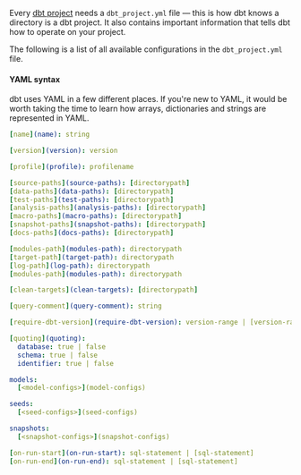 Every [dbt project](projects) needs a `dbt_project.yml` file — this is how dbt knows a directory is a dbt project. It also contains important information that tells dbt how to operate on your project.

The following is a list of all available configurations in the `dbt_project.yml` file.

<Alert type='info'>
    <h4>YAML syntax</h4>
    dbt uses YAML in a few different places. If you're new to YAML, it would be worth taking the time to learn how arrays, dictionaries and strings are represented in YAML.
</Alert>

<File name='dbt_project.yml'>

```yml
[name](name): string

[version](version): version

[profile](profile): profilename

[source-paths](source-paths): [directorypath]
[data-paths](data-paths): [directorypath]
[test-paths](test-paths): [directorypath]
[analysis-paths](analysis-paths): [directorypath]
[macro-paths](macro-paths): [directorypath]
[snapshot-paths](snapshot-paths): [directorypath]
[docs-paths](docs-paths): [directorypath]

[modules-path](modules-path): directorypath
[target-path](target-path): directorypath
[log-path](log-path): directorypath
[modules-path](modules-path): directorypath

[clean-targets](clean-targets): [directorypath]

[query-comment](query-comment): string

[require-dbt-version](require-dbt-version): version-range | [version-range]

[quoting](quoting):
  database: true | false
  schema: true | false
  identifier: true | false

models:
  [<model-configs>](model-configs)

seeds:
  [<seed-configs>](seed-configs)

snapshots:
  [<snapshot-configs>](snapshot-configs)

[on-run-start](on-run-start): sql-statement | [sql-statement]
[on-run-end](on-run-end): sql-statement | [sql-statement]

```

</File>
